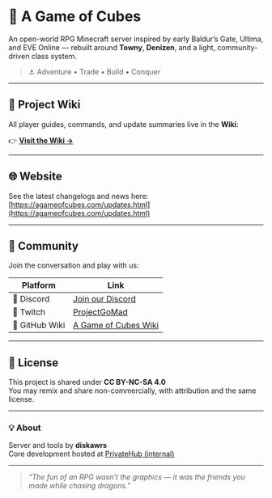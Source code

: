 # 🧱 A Game of Cubes

An open-world RPG Minecraft server inspired by early Baldur’s Gate, Ultima, and EVE Online — rebuilt around **Towny**, **Denizen**, and a light, community-driven class system.

> ⚓ Adventure • Trade • Build • Conquer

---

## 📖 Project Wiki
All player guides, commands, and update summaries live in the **Wiki**:

👉 **[Visit the Wiki →](https://github.com/diskawrs/AGameOfCubes/wiki)**

---

## 🌐 Website
See the latest changelogs and news here:  
[https://agameofcubes.com/updates.html](https://agameofcubes.com/updates.html)

---

## 💬 Community
Join the conversation and play with us:

| Platform | Link |
|-----------|------|
| 💬 Discord | [Join our Discord](https://discord.com/channels/701090828063604796) |
| 🎥 Twitch | [ProjectGoMad](https://www.twitch.tv/projectgomad) |
| 🐙 GitHub Wiki | [A Game of Cubes Wiki](https://github.com/diskawrs/AGameOfCubes/wiki) |

---

## 📜 License
This project is shared under **CC BY-NC-SA 4.0**  
You may remix and share non-commercially, with attribution and the same license.

---

### 💡 About
Server and tools by **diskawrs**  
Core development hosted at [PrivateHub (internal)](https://github.com/diskawrs/privatehub)

---

> *“The fun of an RPG wasn’t the graphics — it was the friends you made while chasing dragons.”*
